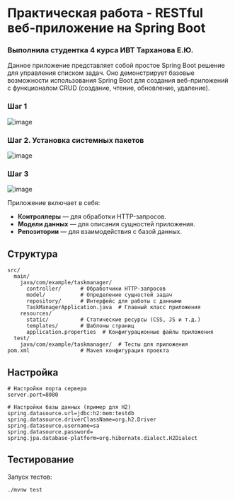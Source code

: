 # Практическая работа - RESTful веб-приложение на Spring Boot
### Выполнила студентка 4 курса ИВТ Тарханова Е.Ю.



Данное приложение представляет собой простое Spring Boot решение для управления списком задач. Оно демонстрирует базовые возможности использования Spring Boot для создания веб-приложений с функционалом CRUD (создание, чтение, обновление, удаление).

### Шаг 1
![image](https://github.com/user-attachments/assets/6bacf73e-815b-4682-bf41-181454226b95)

### Шаг 2. Установка системных пакетов
![image](https://github.com/user-attachments/assets/ac2c61c7-c42d-4fb8-9cb8-76211477b802)

### Шаг 3
![image](https://github.com/user-attachments/assets/7fb9fbe8-beed-4b2d-afda-1828b7f7d088)


Приложение включает в себя:

- **Контроллеры** — для обработки HTTP-запросов.
- **Модели данных** — для описания сущностей приложения.
- **Репозитории** — для взаимодействия с базой данных.



## Структура

```
src/
  main/
    java/com/example/taskmanager/
      controller/      # Обработчики HTTP-запросов
      model/           # Определение сущностей задач
      repository/      # Интерфейс для работы с данными
      TaskManagerApplication.java  # Главный класс приложения
    resources/
      static/          # Статические ресурсы (CSS, JS и т.д.)
      templates/       # Шаблоны страниц
      application.properties  # Конфигурационные файлы приложения
  test/
    java/com/example/taskmanager/  # Тесты для приложения
pom.xml                # Maven конфигурация проекта
```



## Настройка

```
# Настройки порта сервера
server.port=8080

# Настройки базы данных (пример для H2)
spring.datasource.url=jdbc:h2:mem:testdb
spring.datasource.driverClassName=org.h2.Driver
spring.datasource.username=sa
spring.datasource.password=
spring.jpa.database-platform=org.hibernate.dialect.H2Dialect
```



## Тестирование

Запуск тестов:

```bash
./mvnw test
```

